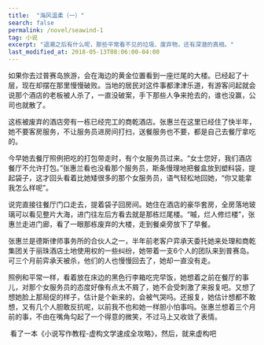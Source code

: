```yaml
---
title:  "海风温柔（一）"
search: false
permalink: /novel/seawind-1
tag: 小说
excerpt: "退潮之后有什么呢，那些平常看不见的垃圾、废弃物，还有深潜的真相。"
last_modified_at: 2018-05-13T08:06:00-04:00
---
```


 

如果你去过普赛岛旅游，会在海边的黄金位置看到一座烂尾的大楼。已经起了十层，现在却摆在那里慢慢破败。当地的居民对这件事都津津乐道，有游客问起就会说那个酒店的老板被人杀了，一直没破案，手下那些人争来抢去的，谁也没赢，公司也就散了。

 

这栋被废弃的酒店旁有一栋已经完工的商乾酒店。张惠兰在这里已经住了快半年，她不要客房服务，不让服务员进房间打扫，送餐服务也不要，都是自己去餐厅拿吃的。

 

今早她去餐厅照例把吃的打包带走时，有个女服务员过来。“女士您好，我们酒店餐厅不允许打包。”张惠兰看也没看那个服务员，斯条慢理地把餐盒放到塑料袋，提起袋子，这才回头看着比她矮很多的那个女服务员，语气轻松地回她，“你又能拿我怎么样呢”。

 

说完直接往餐厅门口走去，提着袋子回房间。她住在酒店的豪华套房，全房落地玻璃可以看见整片大海，进门往左后方看去就是那栋烂尾楼。“嘁，烂人修烂楼”，张惠兰走进门廊，看了一眼那栋废弃的大楼，走到餐桌旁放下了早餐。

张惠兰是德斯律师事务所的合伙人之一，半年前老客户弈承天委托她来处理和商乾集团关于丽珠酒店土地使用权的一些纠纷，她带着一支6个人的团队来到普赛岛。可三个月前弈承天被杀，他们的人也慢慢回去了，她却一直没有走。

 

照例和平常一样，看着放在床边的黑色行李箱吃完早饭，她想着之前在餐厅的事儿，对那个女服务员的态度好像有点太不屑了，她不会受刺激了来报复吧。又想了想她脸上那局促的样子，估计是个新来的，会被气哭吗。还报复，她估计想都不敢想，又有几个人胆敢反抗呢，以前我不也和她一样胆小怕事吗。张惠兰想着三个月前的事，不由在嘴角勾起了一个得意的微笑，不过马上又收敛了表情。

 

​      看了一本《小说写作教程-虚构文学速成全攻略》，然后，就来虚构吧